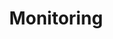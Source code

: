 ---
title: "Monitoring"

weight: 230
type: docs

description: >
  All about monitoring with XTC.
--- 